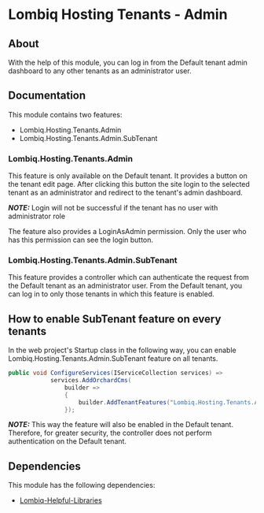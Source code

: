 # Lombiq Hosting Tenants - Admin

## About

With the help of this module, you can log in from the Default tenant admin dashboard to any other tenants as an administrator user.

## Documentation

This module contains two features:
- Lombiq.Hosting.Tenants.Admin
- Lombiq.Hosting.Tenants.Admin.SubTenant

### Lombiq.Hosting.Tenants.Admin

This feature is only available on the Default tenant. It provides a button on the tenant edit page. After clicking this button the site login to the selected tenant as an administrator and redirect to the tenant's admin dashboard. 

**_NOTE:_**  Login will not be successful if the tenant has no user with administrator role

The feature also provides a LoginAsAdmin permission. Only the user who has this permission can see the login button.

### Lombiq.Hosting.Tenants.Admin.SubTenant

This feature provides a controller which can authenticate the request from the Default tenant as an administrator user. From the Default tenant, you can log in to only those tenants in which this feature is enabled.

## How to enable SubTenant feature on every tenants

In the web project's Startup class in the following way, you can enable Lombiq.Hosting.Tenants.Admin.SubTenant feature on all tenants.

```csharp
public void ConfigureServices(IServiceCollection services) =>
            services.AddOrchardCms(
                builder =>
                {
                    builder.AddTenantFeatures("Lombiq.Hosting.Tenants.Admin.SubTenant");
                });
```

**_NOTE:_**  This way the feature will also be enabled in the Default tenant. Therefore, for greater security, the controller does not perform authentication on the Default tenant.

## Dependencies 

This module has the following dependencies:
- [Lombiq-Helpful-Libraries](https://github.com/Lombiq/Helpful-Libraries)


 
